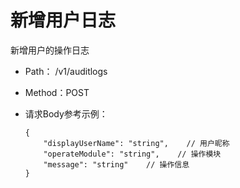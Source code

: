 # 新增用户日志
新增用户的操作日志

- Path： /v1/auditlogs

- Method：POST

- 请求Body参考示例：

    ```
    {
        "displayUserName": "string",    // 用户昵称
        "operateModule": "string",    // 操作模块
        "message": "string"    // 操作信息
    }

    ```